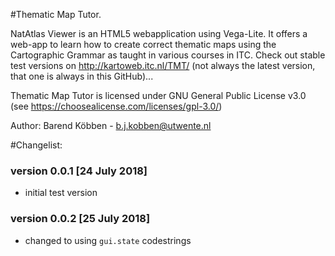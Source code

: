 #Thematic Map Tutor.

NatAtlas Viewer is an HTML5 webapplication using  Vega-Lite. It offers a web-app to learn how to create correct thematic maps using the Cartographic Grammar as taught in various courses in ITC.
Check out stable test versions on <http://kartoweb.itc.nl/TMT/>
(not always the latest version, that one is always in this GitHub)...

Thematic Map Tutor is licensed under GNU General Public License v3.0 (see https://choosealicense.com/licenses/gpl-3.0/)

Author: Barend Köbben - <a href="mailto:b.j.kobben@utwente.nl">b.j.kobben@utwente.nl</a> 

#Changelist:

### version 0.0.1 [24 July 2018]
*   initial test version
### version 0.0.2 [25 July 2018]
*  changed to using `gui.state` codestrings
